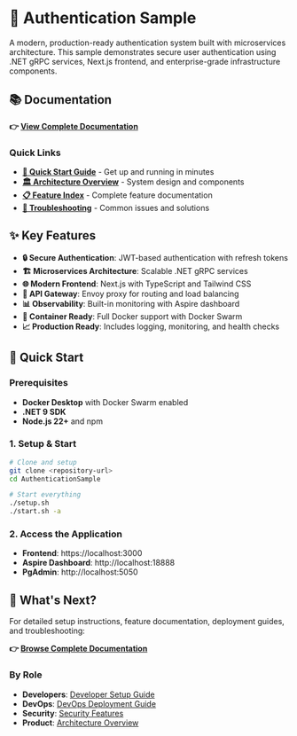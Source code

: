 # 🔐 Authentication Sample

A modern, production-ready authentication system built with microservices architecture. This sample demonstrates secure user authentication using .NET gRPC services, Next.js frontend, and enterprise-grade infrastructure components.

## 📚 Documentation

**👉 [View Complete Documentation](docs/README.md)**

### Quick Links
- **[🚀 Quick Start Guide](docs/guides/developer-setup.md)** - Get up and running in minutes
- **[🏛️ Architecture Overview](docs/guides/architecture-overview.md)** - System design and components  
- **[📋 Feature Index](docs/index.md)** - Complete feature documentation
- **[🔧 Troubleshooting](docs/guides/troubleshooting.md)** - Common issues and solutions

## ✨ Key Features

- **🔒 Secure Authentication**: JWT-based authentication with refresh tokens
- **🏗️ Microservices Architecture**: Scalable .NET gRPC services
- **🌐 Modern Frontend**: Next.js with TypeScript and Tailwind CSS
- **🔄 API Gateway**: Envoy proxy for routing and load balancing
- **📊 Observability**: Built-in monitoring with Aspire dashboard
- **🐳 Container Ready**: Full Docker support with Docker Swarm
- **📈 Production Ready**: Includes logging, monitoring, and health checks

## 🚀 Quick Start

### Prerequisites
- **Docker Desktop** with Docker Swarm enabled
- **.NET 9 SDK**
- **Node.js 22+** and npm

### 1. Setup & Start
```bash
# Clone and setup
git clone <repository-url>
cd AuthenticationSample

# Start everything
./setup.sh
./start.sh -a
```

### 2. Access the Application
- **Frontend**: https://localhost:3000
- **Aspire Dashboard**: http://localhost:18888
- **PgAdmin**: http://localhost:5050

## 📖 What's Next?

For detailed setup instructions, feature documentation, deployment guides, and troubleshooting:

**👉 [Browse Complete Documentation](docs/README.md)**

### By Role
- **Developers**: [Developer Setup Guide](docs/guides/developer-setup.md)
- **DevOps**: [DevOps Deployment Guide](docs/guides/devops-deployment.md)  
- **Security**: [Security Features](docs/features/security/README.md)
- **Product**: [Architecture Overview](docs/guides/architecture-overview.md)

